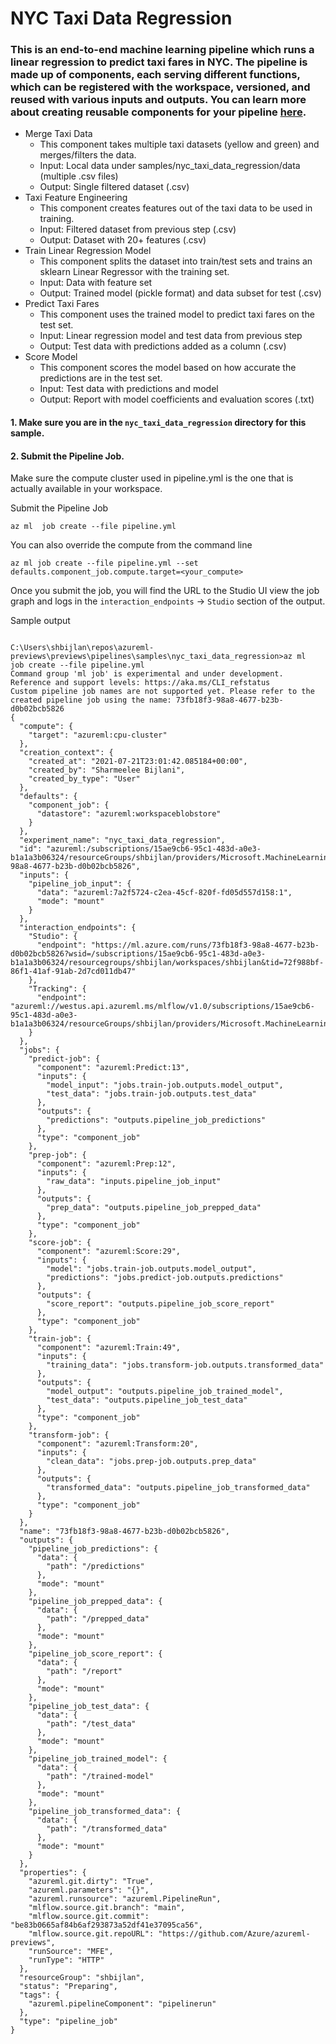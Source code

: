 # NYC Taxi Data Regression 
### This is an end-to-end machine learning pipeline which runs a linear regression to predict taxi fares in NYC. The pipeline is made up of components, each serving different functions, which can be registered with the workspace, versioned, and reused with various inputs and outputs. You can learn more about creating reusable components for your pipeline [here](https://github.com/Azure/azureml_run_specification/blob/master/specs/pipeline-component.md).
  * Merge Taxi Data
    * This component takes multiple taxi datasets (yellow and green) and merges/filters the data.
    * Input: Local data under samples/nyc_taxi_data_regression/data (multiple .csv files)
    * Output: Single filtered dataset (.csv)
  * Taxi Feature Engineering
    * This component creates features out of the taxi data to be used in training. 
    * Input: Filtered dataset from previous step (.csv)
    * Output: Dataset with 20+ features (.csv)
  * Train Linear Regression Model
    * This component splits the dataset into train/test sets and trains an sklearn Linear Regressor with the training set. 
    * Input: Data with feature set
    * Output: Trained model (pickle format) and data subset for test (.csv)
  * Predict Taxi Fares
    * This component uses the trained model to predict taxi fares on the test set.
    * Input: Linear regression model and test data from previous step
    * Output: Test data with predictions added as a column (.csv)
  * Score Model 
    * This component scores the model based on how accurate the predictions are in the test set. 
    * Input: Test data with predictions and model
    * Output: Report with model coefficients and evaluation scores (.txt) 


#### 1. Make sure you are in the `nyc_taxi_data_regression` directory for this sample.


#### 2. Submit the Pipeline Job. 

Make sure the compute cluster used in pipeline.yml is the one that is actually available in your workspace. 

Submit the Pipeline Job
```
az ml  job create --file pipeline.yml
```

You can also override the compute from the command line
```
az ml job create --file pipeline.yml --set defaults.component_job.compute.target=<your_compute>
```
Once you submit the job, you will find the URL to the Studio UI view the job graph and logs in the `interaction_endpoints` -> `Studio` section of the output. 


Sample output
```

C:\Users\shbijlan\repos\azureml-previews\previews\pipelines\samples\nyc_taxi_data_regression>az ml  job create --file pipeline.yml
Command group 'ml job' is experimental and under development. Reference and support levels: https://aka.ms/CLI_refstatus
Custom pipeline job names are not supported yet. Please refer to the created pipeline job using the name: 73fb18f3-98a8-4677-b23b-d0b02bcb5826
{
  "compute": {
    "target": "azureml:cpu-cluster"
  },
  "creation_context": {
    "created_at": "2021-07-21T23:01:42.085184+00:00",
    "created_by": "Sharmeelee Bijlani",
    "created_by_type": "User"
  },
  "defaults": {
    "component_job": {
      "datastore": "azureml:workspaceblobstore"
    }
  },
  "experiment_name": "nyc_taxi_data_regression",
  "id": "azureml:/subscriptions/15ae9cb6-95c1-483d-a0e3-b1a1a3b06324/resourceGroups/shbijlan/providers/Microsoft.MachineLearningServices/workspaces/shbijlan/jobs/73fb18f3-98a8-4677-b23b-d0b02bcb5826",
  "inputs": {
    "pipeline_job_input": {
      "data": "azureml:7a2f5724-c2ea-45cf-820f-fd05d557d158:1",
      "mode": "mount"
    }
  },
  "interaction_endpoints": {
    "Studio": {
      "endpoint": "https://ml.azure.com/runs/73fb18f3-98a8-4677-b23b-d0b02bcb5826?wsid=/subscriptions/15ae9cb6-95c1-483d-a0e3-b1a1a3b06324/resourcegroups/shbijlan/workspaces/shbijlan&tid=72f988bf-86f1-41af-91ab-2d7cd011db47"
    },
    "Tracking": {
      "endpoint": "azureml://westus.api.azureml.ms/mlflow/v1.0/subscriptions/15ae9cb6-95c1-483d-a0e3-b1a1a3b06324/resourceGroups/shbijlan/providers/Microsoft.MachineLearningServices/workspaces/shbijlan?"
    }
  },
  "jobs": {
    "predict-job": {
      "component": "azureml:Predict:13",
      "inputs": {
        "model_input": "jobs.train-job.outputs.model_output",
        "test_data": "jobs.train-job.outputs.test_data"
      },
      "outputs": {
        "predictions": "outputs.pipeline_job_predictions"
      },
      "type": "component_job"
    },
    "prep-job": {
      "component": "azureml:Prep:12",
      "inputs": {
        "raw_data": "inputs.pipeline_job_input"
      },
      "outputs": {
        "prep_data": "outputs.pipeline_job_prepped_data"
      },
      "type": "component_job"
    },
    "score-job": {
      "component": "azureml:Score:29",
      "inputs": {
        "model": "jobs.train-job.outputs.model_output",
        "predictions": "jobs.predict-job.outputs.predictions"
      },
      "outputs": {
        "score_report": "outputs.pipeline_job_score_report"
      },
      "type": "component_job"
    },
    "train-job": {
      "component": "azureml:Train:49",
      "inputs": {
        "training_data": "jobs.transform-job.outputs.transformed_data"
      },
      "outputs": {
        "model_output": "outputs.pipeline_job_trained_model",
        "test_data": "outputs.pipeline_job_test_data"
      },
      "type": "component_job"
    },
    "transform-job": {
      "component": "azureml:Transform:20",
      "inputs": {
        "clean_data": "jobs.prep-job.outputs.prep_data"
      },
      "outputs": {
        "transformed_data": "outputs.pipeline_job_transformed_data"
      },
      "type": "component_job"
    }
  },
  "name": "73fb18f3-98a8-4677-b23b-d0b02bcb5826",
  "outputs": {
    "pipeline_job_predictions": {
      "data": {
        "path": "/predictions"
      },
      "mode": "mount"
    },
    "pipeline_job_prepped_data": {
      "data": {
        "path": "/prepped_data"
      },
      "mode": "mount"
    },
    "pipeline_job_score_report": {
      "data": {
        "path": "/report"
      },
      "mode": "mount"
    },
    "pipeline_job_test_data": {
      "data": {
        "path": "/test_data"
      },
      "mode": "mount"
    },
    "pipeline_job_trained_model": {
      "data": {
        "path": "/trained-model"
      },
      "mode": "mount"
    },
    "pipeline_job_transformed_data": {
      "data": {
        "path": "/transformed_data"
      },
      "mode": "mount"
    }
  },
  "properties": {
    "azureml.git.dirty": "True",
    "azureml.parameters": "{}",
    "azureml.runsource": "azureml.PipelineRun",
    "mlflow.source.git.branch": "main",
    "mlflow.source.git.commit": "be83b0665af84b6af293873a52df41e37095ca56",
    "mlflow.source.git.repoURL": "https://github.com/Azure/azureml-previews",
    "runSource": "MFE",
    "runType": "HTTP"
  },
  "resourceGroup": "shbijlan",
  "status": "Preparing",
  "tags": {
    "azureml.pipelineComponent": "pipelinerun"
  },
  "type": "pipeline_job"
}

```


